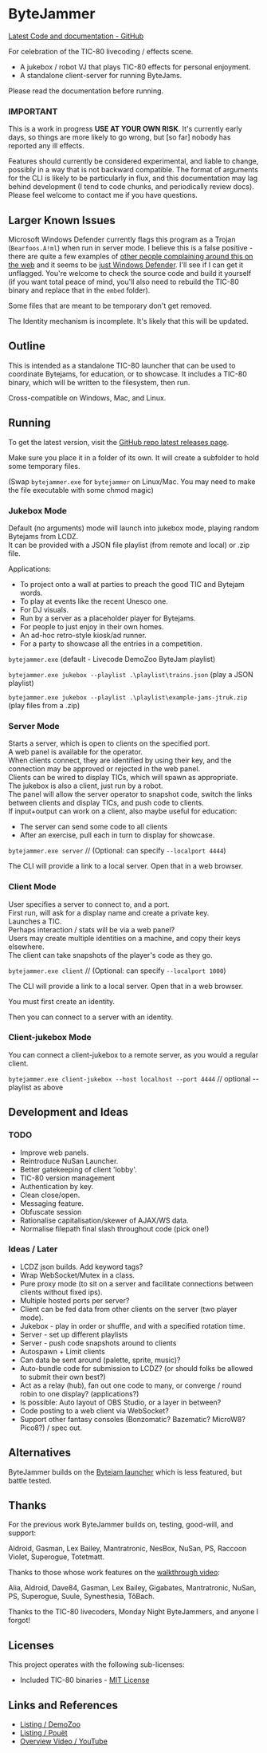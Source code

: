 # ByteJammer

[Latest Code and documentation - GitHub](https://github.com/creativenucleus/bytejammer)

For celebration of the TIC-80 livecoding / effects scene.

- A jukebox / robot VJ that plays TIC-80 effects for personal enjoyment.
- A standalone client-server for running ByteJams.

Please read the documentation before running.

### **IMPORTANT**

This is a work in progress **USE AT YOUR OWN RISK**. It's currently early days, so things are more likely to go wrong, but [so far] nobody has reported any ill effects.

Features should currently be considered experimental, and liable to change, possibly in a way that is not backward compatible. The format of arguments for the CLI is likely to be particularly in flux, and this documentation may lag behind development (I tend to code chunks, and periodically review docs). Please feel welcome to contact me if you have questions.

## Larger Known Issues

Microsoft Windows Defender currently flags this program as a Trojan (`Bearfoos.A!ml`) when run in server mode. I believe this is a false positive - there are quite a few examples of [other people complaining around this on the web](https://www.google.com/search?q="Bearfoos.A!ml") and it seems to be [just Windows Defender](https://www.virustotal.com/gui/file/a479a1edb273dafec1920fb7210863d48ce9bd2a0f394ad5ff1cd0478468a18c?nocache=1). I'll see if I can get it unflagged. You're welcome to check the source code and build it yourself (if you want total peace of mind, you'll also need to rebuild the TIC-80 binary and replace that in the `embed` folder).

Some files that are meant to be temporary don't get removed.

The Identity mechanism is incomplete. It's likely that this will be updated.

## Outline

This is intended as a standalone TIC-80 launcher that can be used to coordinate Bytejams, for education, or to showcase. It includes a TIC-80 binary, which will be written to the filesystem, then run.

Cross-compatible on Windows, Mac, and Linux.

## Running

To get the latest version, visit the [GitHub repo latest releases page](https://github.com/creativenucleus/bytejammer/releases/).

Make sure you place it in a folder of its own. It will create a subfolder to hold some temporary files.

(Swap `bytejammer.exe` for `bytejammer` on Linux/Mac. You may need to make the file executable with some chmod magic)

### Jukebox Mode

Default (no arguments) mode will launch into jukebox mode, playing random Bytejams from LCDZ.  
It can be provided with a JSON file playlist (from remote and local) or .zip file.  

Applications:  

- To project onto a wall at parties to preach the good TIC and Bytejam words.  
- To play at events like the recent Unesco one.  
- For DJ visuals.  
- Run by a server as a placeholder player for Bytejams.  
- For people to just enjoy in their own homes.  
- An ad-hoc retro-style kiosk/ad runner.  
- For a party to showcase all the entries in a competition.  

`bytejammer.exe` (default - Livecode DemoZoo ByteJam playlist)

`bytejammer.exe jukebox --playlist .\playlist\trains.json` (play a JSON playlist)

`bytejammer.exe jukebox --playlist .\playlist\example-jams-jtruk.zip` (play files from a .zip)

### Server Mode

Starts a server, which is open to clients on the specified port.  
A web panel is available for the operator.  
When clients connect, they are identified by using their key, and the connection may be approved or rejected in the web panel.  
Clients can be wired to display TICs, which will spawn as appropriate.  
The jukebox is also a client, just run by a robot.  
The panel will allow the server operator to snapshot code, switch the links between clients and display TICs, and push code to clients.  
If input+output can work on a client, also maybe useful for education:  

- The server can send some code to all clients  
- After an exercise, pull each in turn to display for showcase.  

`bytejammer.exe server` // (Optional: can specify `--localport 4444`)

The CLI will provide a link to a local server. Open that in a web browser.  

### Client Mode

User specifies a server to connect to, and a port.  
First run, will ask for a display name and create a private key.  
Launches a TIC.  
Perhaps interaction / stats will be via a web panel?  
Users may create multiple identities on a machine, and copy their keys elsewhere.  
The client can take snapshots of the player's code as they go.  

`bytejammer.exe client`  // (Optional: can specify `--localport 1000`)

The CLI will provide a link to a local server. Open that in a web browser.  

You must first create an identity.  

Then you can connect to a server with an identity.  

### Client-jukebox Mode

You can connect a client-jukebox to a remote server, as you would a regular client.

`bytejammer.exe client-jukebox --host localhost --port 4444` // optional --playlist as above

## Development and Ideas

### TODO

- Improve web panels.
- Reintroduce NuSan Launcher.
- Better gatekeeping of client 'lobby'.
- TIC-80 version management
- Authentication by key.
- Clean close/open.
- Messaging feature.
- Obfuscate session
- Rationalise capitalisation/skewer of AJAX/WS data.
- Normalise filepath final slash throughout code (pick one!)

### Ideas / Later

- LCDZ json builds. Add keyword tags?
- Wrap WebSocket/Mutex in a class.
- Pure proxy mode (to sit on a server and facilitate connections between clients without fixed ips).  
- Multiple hosted ports per server?  
- Client can be fed data from other clients on the server (two player mode).  
- Jukebox - play in order or shuffle, and with a specified rotation time.  
- Server - set up different playlists  
- Server - push code snapshots around to clients  
- Autospawn + Limit clients  
- Can data be sent around (palette, sprite, music)?  
- Auto-bundle code for submission to LCDZ? (or should folks be allowed to submit their own best?)  
- Act as a relay (hub), fan out one code to many, or converge / round robin to one display? (applications?)  
- Is possible: Auto layout of OBS Studio, or a layer in between?  
- Code posting to a web client via WebSocket?  
- Support other fantasy consoles (Bonzomatic? Bazematic? MicroW8? Pico8?) / spec out.  

## Alternatives

ByteJammer builds on the [Bytejam launcher](https://github.com/glastonbridge/bytejams) which is less featured, but battle tested.

## Thanks

For the previous work ByteJammer builds on, testing, good-will, and support:

Aldroid, Gasman, Lex Bailey, Mantratronic, NesBox, NuSan, PS, Raccoon Violet, Superogue, Totetmatt.

Thanks to those whose work features on the [walkthrough video](https://youtube.com/watch?v=erhyvrGxwZY):

Alia, Aldroid, Dave84, Gasman, Lex Bailey, Gigabates, Mantratronic, NuSan, PS, Superogue, Suule, Synesthesia, TôBach.

Thanks to the TIC-80 livecoders, Monday Night ByteJammers, and anyone I forgot!

## Licenses

This project operates with the following sub-licenses:

- Included TIC-80 binaries - [MIT License](https://github.com/nesbox/TIC-80/blob/main/LICENSE)  

## Links and References

- [Listing / DemoZoo](https://demozoo.org/productions/330626/)  
- [Listing / Pouët](https://pouet.net/prod.php?which=95232)  
- [Overview Video / YouTube](https://youtube.com/watch?v=erhyvrGxwZY)  
